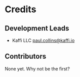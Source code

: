 Credits
=======

Development Leads
-----------------

* Kaffi LLC <paul.collins@kaffi.io>

Contributors
------------

None yet. Why not be the first?
